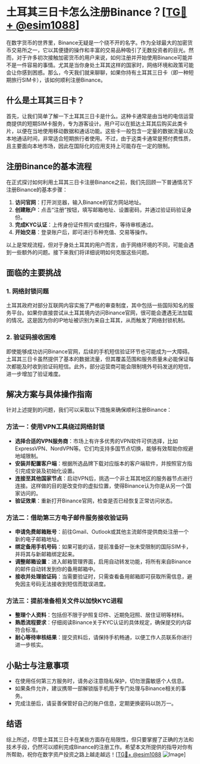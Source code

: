 # 土耳其三日卡怎么注册Binance？[[TG💪+ @esim1088](https://t.me/s/esim1088)]

在数字货币的世界里，Binance无疑是一个绕不开的名字。作为全球最大的加密货币交易所之一，它以其便捷的操作和丰富的交易品种吸引了无数投资者的目光。然而，对于许多初次接触加密货币的用户来说，如何注册并开始使用Binance可能并不是一件容易的事情。尤其是当你身处土耳其这样的国家时，网络环境和政策可能会让你感到困惑。那么，今天我们就来聊聊，如果你持有土耳其三日卡（即一种短期旅行SIM卡），该如何顺利注册Binance。

## 什么是土耳其三日卡？

首先，让我们简单了解一下土耳其三日卡是什么。这种卡通常是由当地的电信运营商提供的短期SIM卡服务，专为游客设计。用户可以在抵达土耳其后购买此类卡片，以便在当地使用移动数据和通话功能。这些卡一般包含一定量的数据流量以及本地通话时间，非常适合短期旅行者使用。不过，由于这类卡通常是预付费性质，且主要面向本地市场，因此在国际化的应用支持上可能存在一定的限制。

## 注册Binance的基本流程

在正式探讨如何利用土耳其三日卡注册Binance之前，我们先回顾一下普通情况下注册Binance的基本步骤：

1. **访问官网**：打开浏览器，输入Binance的官方网站地址。
2. **创建账户**：点击“注册”按钮，填写邮箱地址、设置密码，并通过验证码验证身份。
3. **完成KYC认证**：上传身份证件照片或扫描件，等待审核通过。
4. **开始交易**：登录账户后，即可进行币种充值、交易等操作。

以上是常规流程，但对于身处土耳其的用户而言，由于网络环境的不同，可能会遇到一些额外的问题。接下来我们将详细说明如何克服这些问题。

## 面临的主要挑战

### 1. 网络封锁问题

土耳其政府对部分互联网内容实施了严格的审查制度，其中包括一些国际知名的服务平台。如果你直接尝试从土耳其境内访问Binance官网，很可能会遭遇无法加载的情况。这是因为你的IP地址被识别为来自土耳其，从而触发了网络封锁机制。

### 2. 验证码接收困难

即使能够成功访问Binance官网，后续的手机短信验证环节也可能成为一大障碍。土耳其三日卡虽然提供了基本的数据流量，但其覆盖范围和服务质量未必能保证每次都能及时收到验证码短信。此外，部分运营商可能会限制境外号码发送的短信，进一步增加了验证难度。

## 解决方案与具体操作指南

针对上述提到的问题，我们可以采取以下措施来确保顺利注册Binance：

### 方法一：使用VPN工具绕过网络封锁

- **选择合适的VPN服务商**：市场上有许多优秀的VPN软件可供选择，比如ExpressVPN、NordVPN等。它们均支持多国节点切换，能够有效帮助你规避地域限制。
- **安装并配置客户端**：根据所选品牌下载对应版本的客户端软件，并按照官方指引完成安装及初始化设置。
- **连接至其他国家节点**：启动VPN后，挑选一个非土耳其地区的服务器节点进行连接。这样做的目的是改变你的虚拟位置，使得Binance认为你是从另一个国家访问的。
- **验证效果**：重新打开Binance官网，检查是否已经恢复正常访问状态。

### 方法二：借助第三方电子邮件服务接收验证码

- **申请免费邮箱账号**：前往Gmail、Outlook或其他主流邮件提供商处注册一个新的电子邮箱地址。
- **绑定备用手机号码**：如果可能的话，提前准备好一张未受限制的国际SIM卡，并将其与新邮箱绑定起来。
- **调整邮箱设置**：进入邮箱管理界面，启用自动转发功能，将所有来自Binance的邮件自动转发到你的备用邮箱中。
- **接收并处理验证码**：当需要验证时，只需查看备用邮箱即可获取所需信息，避免因主号码无法接收到短信而耽误进度。

### 方法三：提前准备相关文件以加快KYC进程

- **整理个人资料**：包括但不限于护照复印件、近期免冠照、居住证明等材料。
- **熟悉流程要求**：仔细阅读Binance关于KYC认证的具体规定，确保提交的内容符合标准。
- **耐心等待审核结果**：提交资料后，请保持手机畅通，以便工作人员联系你进行进一步核实。

## 小贴士与注意事项

- 在使用任何第三方服务时，请务必注意隐私保护，切勿泄露敏感个人信息。
- 如果条件允许，建议携带一部解锁版手机用于专门处理与Binance相关的事务。
- 完成注册后，请妥善保管好自己的账户信息，定期更换密码以防万一。

## 结语

综上所述，尽管土耳其三日卡在某些方面存在局限性，但只要掌握了正确的方法和技术手段，仍然可以顺利完成Binance的注册工作。希望本文所提供的指导对你有所帮助，祝你在数字资产投资之路上越走越远！[[TG💪+ @esim1088](https://t.me/s/esim1088) ![Image](https://i.postimg.cc/4NQfJmqS/Snipaste-2025-05-13-00-14-12.png)]